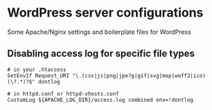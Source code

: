 # WordPress server configurations

Some Apache/Nginx settings and boilerplate files for WordPress

## Disabling access log for specific file types
```
# in your .htaccess
SetEnvIf Request_URI "\.(css|js|png|jpe?g|gif|svg|map|woff2|ico)(\?.*)?$" dontlog

# in httpd.conf or httpd-vhosts.conf
CustomLog ${APACHE_LOG_DIR}/access.log combined env=!dontlog
``` 